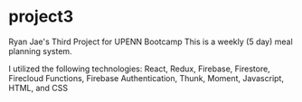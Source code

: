 # project3
Ryan Jae's Third Project for UPENN Bootcamp
This is a weekly (5 day) meal planning system.

I utilized the following technologies:
React, Redux, Firebase, Firestore, Firecloud Functions, Firebase Authentication, Thunk, Moment, Javascript, HTML, and CSS
